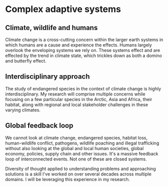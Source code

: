 # Complex adaptive systems

## Climate, wildlife and humans 

Climate change is a cross-cutting concern within the larger earth systems in which humans are a cause and 
experience the effects. Humans largely overlook the enveloping systems we rely on.
These systems effect and are effected by the trend in climate state, which trickles down as
both a domino and butterfly effect.

## Interdisciplinary approach

The study of endangered species in the context of climate change is highly interdisciplinary. 
My research will comprise multiple concerns while
focusing on a few particular species in the Arctic, Asia and Africa, their habitat, along with regional and local stakeholder challenges in these varying climates.

## Global feedback loop

We cannot look at climate change, endangered species, habitat loss, human-wildlife conflict, pathogens, wildlife poaching and illegal trafficking without also looking at the global and local human
societies, global economy, policies, supply chain and other issues. It's a massive feedback loop of interconnected events.
Not one of these are closed systems.
 
Diversity of thought applied to understanding problems and approaching solutions is a skill I've worked on over several decades
across multiple domains. I will be leveraging this experience in my research.
